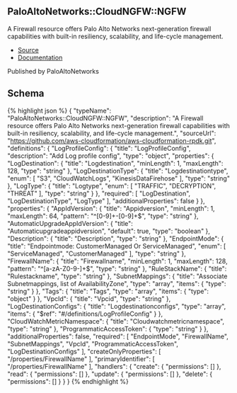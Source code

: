 
## PaloAltoNetworks::CloudNGFW::NGFW

A Firewall resource offers Palo Alto Networks next-generation firewall capabilities with built-in resiliency, scalability, and life-cycle management.

- [Source](https:&#x2F;&#x2F;github.com&#x2F;aws-cloudformation&#x2F;aws-cloudformation-rpdk.git) 
- [Documentation]()

Published by PaloAltoNetworks

## Schema
{% highlight json %}
{
    "typeName": "PaloAltoNetworks::CloudNGFW::NGFW",
    "description": "A Firewall resource offers Palo Alto Networks next-generation firewall capabilities with built-in resiliency, scalability, and life-cycle management.",
    "sourceUrl": "https://github.com/aws-cloudformation/aws-cloudformation-rpdk.git",
    "definitions": {
        "LogProfileConfig": {
            "title": "LogProfileConfig",
            "description": "Add Log profile config",
            "type": "object",
            "properties": {
                "LogDestination": {
                    "title": "Logdestination",
                    "minLength": 1,
                    "maxLength": 128,
                    "type": "string"
                },
                "LogDestinationType": {
                    "title": "Logdestinationtype",
                    "enum": [
                        "S3",
                        "CloudWatchLogs",
                        "KinesisDataFirehose"
                    ],
                    "type": "string"
                },
                "LogType": {
                    "title": "Logtype",
                    "enum": [
                        "TRAFFIC",
                        "DECRYPTION",
                        "THREAT"
                    ],
                    "type": "string"
                }
            },
            "required": [
                "LogDestination",
                "LogDestinationType",
                "LogType"
            ],
            "additionalProperties": false
        }
    },
    "properties": {
        "AppIdVersion": {
            "title": "Appidversion",
            "minLength": 1,
            "maxLength": 64,
            "pattern": "^[0-9]+-[0-9]+$",
            "type": "string"
        },
        "AutomaticUpgradeAppIdVersion": {
            "title": "Automaticupgradeappidversion",
            "default": true,
            "type": "boolean"
        },
        "Description": {
            "title": "Description",
            "type": "string"
        },
        "EndpointMode": {
            "title": "Endpointmode: CustomerManaged Or ServiceManaged",
            "enum": [
                "ServiceManaged",
                "CustomerManaged"
            ],
            "type": "string"
        },
        "FirewallName": {
            "title": "Firewallname",
            "minLength": 1,
            "maxLength": 128,
            "pattern": "^[a-zA-Z0-9-]+$",
            "type": "string"
        },
        "RuleStackName": {
            "title": "Rulestackname",
            "type": "string"
        },
        "SubnetMappings": {
            "title": "Associate Subnetmappings, list of AvailabilityZone",
            "type": "array",
            "items": {
                "type": "string"
            }
        },
        "Tags": {
            "title": "Tags",
            "type": "array",
            "items": {
                "type": "object"
            }
        },
        "VpcId": {
            "title": "Vpcid",
            "type": "string"
        },
        "LogDestinationConfigs": {
            "title": "Logdestinationconfigs",
            "type": "array",
            "items": {
                "$ref": "#/definitions/LogProfileConfig"
            }
        },
        "CloudWatchMetricNamespace": {
            "title": "Cloudwatchmetricnamespace",
            "type": "string"
        },
        "ProgrammaticAccessToken": {
            "type": "string"
        }
    },
    "additionalProperties": false,
    "required": [
        "EndpointMode",
        "FirewallName",
        "SubnetMappings",
        "VpcId",
        "ProgrammaticAccessToken",
        "LogDestinationConfigs"
    ],
    "createOnlyProperties": [
        "/properties/FirewallName"
    ],
    "primaryIdentifier": [
        "/properties/FirewallName"
    ],
    "handlers": {
        "create": {
            "permissions": []
        },
        "read": {
            "permissions": []
        },
        "update": {
            "permissions": []
        },
        "delete": {
            "permissions": []
        }
    }
}
{% endhighlight %}

